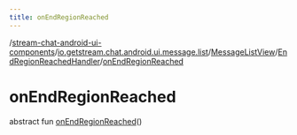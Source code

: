 ```yaml
---
title: onEndRegionReached
---
```

/[stream-chat-android-ui-components](../../../index.md)/[io.getstream.chat.android.ui.message.list](../../index.md)/[MessageListView](../index.md)/[EndRegionReachedHandler](index.md)/[onEndRegionReached](onEndRegionReached.md)  
  
  
  
# onEndRegionReached  
abstract fun [onEndRegionReached](onEndRegionReached.md)()
